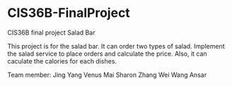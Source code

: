 # CIS36B-FinalProject
CIS36B final project Salad Bar

This project is for the salad bar. 
It can order two types of salad. Implement the salad service to place orders and calculate the price. 
Also, it can caculate the calories for each dishes. 

Team member: 
Jing Yang
Venus Mai
Sharon Zhang
Wei Wang
Ansar
